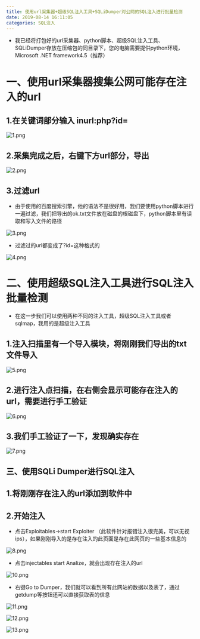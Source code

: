 ```yaml
---
title: 使用url采集器+超级SQL注入工具+SQLiDumper对公网的SQL注入进行批量检测
date: 2019-08-14 16:11:05
categories: SQL注入
---
```


- 我已经将打包好的url采集器、python脚本、超级SQL注入工具、SQLiDumper存放在压缩包的同目录下，您的电脑需要提供python环境，Microsoft .NET framework4.5（推荐）

<!---more--->

# 一、使用url采集器搜集公网可能存在注入的url

## 1.在关键词部分输入 inurl:php?id=  

![1.png](./sql-1/1.png)

## 2.采集完成之后，右键下方url部分，导出

![2.png](./slq-1/2.png)

## 3.过滤url

- 由于使用的百度搜索引擎，他的语法不是很好用，我们要使用python脚本进行一遍过滤，我们把导出的ok.txt文件放在磁盘的根磁盘下，python脚本里有读取和写入文件的路径

![3.png](./sql-1/3.png)

- 过滤过的url都变成了?id=这种格式的

![4.png](./slq-1/4.png)

# 二、使用超级SQL注入工具进行SQL注入批量检测

- 在这一步我们可以使用两种不同的注入工具，超级SQL注入工具或者sqlmap，我用的是超级注入工具

## 1.注入扫描里有一个导入模块，将刚刚我们导出的txt文件导入

![5.png](./sql-1/5.png)

## 2.进行注入点扫描，在右侧会显示可能存在注入的url，需要进行手工验证

![6.png](./sql-1/6.png)

## 3.我们手工验证了一下，发现确实存在

![7.png](./sql-1/7.png)

## 三、使用SQLi Dumper进行SQL注入

## 1.将刚刚存在注入的url添加到软件中


## 2.开始注入
- 点击Exploitables->start Exploiter （此软件针对报错注入很完美，可以无视ips），如果刚刚导入的是存在注入的此页面是存在此网页的一些基本信息的

![8.png](./sql-1/8.png)

- 点击injectables start Analize，就会出现存在注入的url

![10.png](./sql-1/10.png)

- 右键Go to Dumper，我们就可以看到所有此网站的数据以及表了，通过getdump等按钮还可以直接获取表的信息

![11.png](./sql-1/11.png)

![12.png](./sql-1/12.png)

![13.png](./sql-1/13.png)



